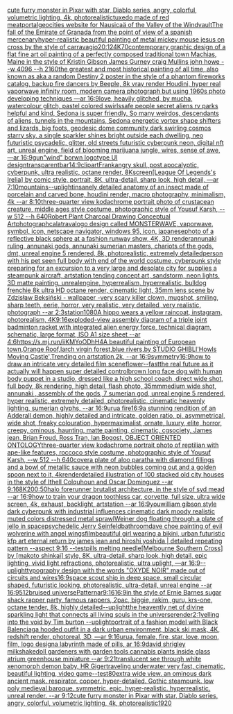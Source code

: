 [cute furry monster in Pixar with star, Diablo series, angry, colorful, volumetric lighting, 4k, photorealistic](https://www.ebank.nz/aiartgenerator?category=cute%20furry%20monster%20in%20Pixar%20with%20star%2C%20Diablo%20series%2C%20angry%2C%20colorful%2C%20volumetric%20lighting%2C%204k%2C%20photorealistic)[tuxedo made of red meat](https://www.ebank.nz/aiartgenerator?category=tuxedo%20made%20of%20red%20meat)[portal](https://www.ebank.nz/aiartgenerator?category=portal)[geocities website for  Nausicaä of the Valley of the Wind](https://www.ebank.nz/aiartgenerator?category=geocities%20website%20for%20%20Nausica%C3%A4%20of%20the%20Valley%20of%20the%20Wind)[vault](https://www.ebank.nz/aiartgenerator?category=vault)[The fall of the Emirate of Granada from the point of view of a spanish mercenary](https://www.ebank.nz/aiartgenerator?category=The%20fall%20of%20the%20Emirate%20of%20Granada%20from%20the%20point%20of%20view%20of%20a%20spanish%20mercenary)[hyper-realistic beautiful painting of metal mickey mouse jesus on cross by the style of carravagio](https://www.ebank.nz/aiartgenerator?category=hyper-realistic%20beautiful%20painting%20of%20metal%20mickey%20mouse%20jesus%20on%20cross%20by%20the%20style%20of%20carravagio)[20:12](https://www.ebank.nz/aiartgenerator?category=20%3A12)[4K](https://www.ebank.nz/aiartgenerator?category=4K)[70](https://www.ebank.nz/aiartgenerator?category=70)[contemporary graphic design of a flat fine art oil painting of a perfectly composed traditional town Machias, Maine in the style of Kristin Gibson James Gurney craig Mullins john howe --w 4096 --h 2160](https://www.ebank.nz/aiartgenerator?category=contemporary%20graphic%20design%20of%20a%20flat%20fine%20art%20oil%20painting%20of%20a%20perfectly%20composed%20traditional%20town%20Machias%2C%20Maine%20in%20the%20style%20of%20Kristin%20Gibson%20James%20Gurney%20craig%20Mullins%20john%20howe%20--w%204096%20--h%202160)[the greatest and most historical painting of all time, also known as aka a random Destiny 2 poster in the style of a phantom fireworks catalog, backup fire dancers by Beeple, 8k vray render Houdini, hyper real vaporwave infinity room, modern camera photograph but using 1960s photo developing techniques —ar 16:9](https://www.ebank.nz/aiartgenerator?category=the%20greatest%20and%20most%20historical%20painting%20of%20all%20time%2C%20also%20known%20as%20aka%20a%20random%20Destiny%202%20poster%20in%20the%20style%20of%20a%20phantom%20fireworks%20catalog%2C%20backup%20fire%20dancers%20by%20Beeple%2C%208k%20vray%20render%20Houdini%2C%20hyper%20real%20vaporwave%20infinity%20room%2C%20modern%20camera%20photograph%20but%20using%201960s%20photo%20developing%20techniques%20%E2%80%94ar%2016%3A9)[love, heavily glitched, by mucha, watercolour glitch, pastel colored swirls](https://www.ebank.nz/aiartgenerator?category=love%2C%20heavily%20glitched%2C%20by%20mucha%2C%20watercolour%20glitch%2C%20pastel%20colored%20swirls)[safe people secret aliens rv parks helpful and kind, Sedona is super friendly, So many weirdos, descendants of aliens,  tunnels in the mountains, Sedona energetic vortex shape shifters and lizards, big foots,   geodesic dome community dark swirling cosmos starry sky, a single sparkler shines bright outside each dwelling, neo futuristic psycadelic, glitter, old streets futuristic cyberpunk neon, digital nft art, unreal engine, field of blooming marijuana jungle, wires, sense of awe, —ar 16:9](https://www.ebank.nz/aiartgenerator?category=safe%20people%20secret%20aliens%20rv%20parks%20helpful%20and%20kind%2C%20Sedona%20is%20super%20friendly%2C%20So%20many%20weirdos%2C%20descendants%20of%20aliens%2C%20%20tunnels%20in%20the%20mountains%2C%20Sedona%20energetic%20vortex%20shape%20shifters%20and%20lizards%2C%20big%20foots%2C%20%20%20geodesic%20dome%20community%20dark%20swirling%20cosmos%20starry%20sky%2C%20a%20single%20sparkler%20shines%20bright%20outside%20each%20dwelling%2C%20neo%20futuristic%20psycadelic%2C%20glitter%2C%20old%20streets%20futuristic%20cyberpunk%20neon%2C%20digital%20nft%20art%2C%20unreal%20engine%2C%20field%20of%20blooming%20marijuana%20jungle%2C%20wires%2C%20sense%20of%20awe%2C%20%E2%80%94ar%2016%3A9)[gun](https://www.ebank.nz/aiartgenerator?category=gun)["wind" borwn logotype UI design](https://www.ebank.nz/aiartgenerator?category=%22wind%22%20borwn%20logotype%20UI%20design)[transparent](https://www.ebank.nz/aiartgenerator?category=transparent)[bar](https://www.ebank.nz/aiartgenerator?category=bar)[14:9](https://www.ebank.nz/aiartgenerator?category=14%3A9)[clipart](https://www.ebank.nz/aiartgenerator?category=clipart)[Frank](https://www.ebank.nz/aiartgenerator?category=Frank)[angry skull, post apocalyptic, cyberpunk, ultra realistic, octane render, 8K](https://www.ebank.nz/aiartgenerator?category=angry%20skull%2C%20post%20apocalyptic%2C%20cyberpunk%2C%20ultra%20realistic%2C%20octane%20render%2C%208K)[screen](https://www.ebank.nz/aiartgenerator?category=screen)[[League Of Legends's Irelia] by comic style, portrait, 8K, ultra-detail, sharp look, high detail, —ar 7:10](https://www.ebank.nz/aiartgenerator?category=%5BLeague%20Of%20Legends%27s%20Irelia%5D%20by%20comic%20style%2C%20portrait%2C%208K%2C%20ultra-detail%2C%20sharp%20look%2C%20high%20detail%2C%20%E2%80%94ar%207%3A10)[mountains](https://www.ebank.nz/aiartgenerator?category=mountains)[--uplight](https://www.ebank.nz/aiartgenerator?category=--uplight)[insanely detailed   anatomy of an insect  made of  porcelain and  carved  bone, houdini render, macro photography,  minimalism, 4k --ar 8:10](https://www.ebank.nz/aiartgenerator?category=insanely%20detailed%20%20%20anatomy%20of%20an%20insect%20%20made%20of%20%20porcelain%20and%20%20carved%20%20bone%2C%20houdini%20render%2C%20macro%20photography%2C%20%20minimalism%2C%204k%20--ar%208%3A10)[three-quarter view kodachrome portrait photo of crustacean creature, middle ages style costume, photographic style of Yousuf Karsh, --w 512 --h 640](https://www.ebank.nz/aiartgenerator?category=three-quarter%20view%20kodachrome%20portrait%20photo%20of%20crustacean%20creature%2C%20middle%20ages%20style%20costume%2C%20photographic%20style%20of%20Yousuf%20Karsh%2C%20--w%20512%20--h%20640)[Robert Plant Charcoal Drawing Conceptual Art](https://www.ebank.nz/aiartgenerator?category=Robert%20Plant%20Charcoal%20Drawing%20Conceptual%20Art)[photograph](https://www.ebank.nz/aiartgenerator?category=photograph)[calatrava](https://www.ebank.nz/aiartgenerator?category=calatrava)[logo design called MONSTERWAVE, vaporwave, symbol, icon, netscape navigator, windows 95, icon, japanese](https://www.ebank.nz/aiartgenerator?category=logo%20design%20called%20MONSTERWAVE%2C%20vaporwave%2C%20symbol%2C%20icon%2C%20netscape%20navigator%2C%20windows%2095%2C%20icon%2C%20japanese)[photo of a reflective black sphere at a fashion runway show, 4K, 3D render](https://www.ebank.nz/aiartgenerator?category=photo%20of%20a%20reflective%20black%20sphere%20at%20a%20fashion%20runway%20show%2C%204K%2C%203D%20render)[annunaki ruling, annunaki gods, annunaki sumerian masters, chariots of the gods, dmt, unreal engine 5 rendered, 8k, photorealistic,  extremely detailed](https://www.ebank.nz/aiartgenerator?category=annunaki%20ruling%2C%20annunaki%20gods%2C%20annunaki%20sumerian%20masters%2C%20chariots%20of%20the%20gods%2C%20dmt%2C%20unreal%20engine%205%20rendered%2C%208k%2C%20photorealistic%2C%20%20extremely%20detailed)[person with his pet seen full body with end of the world costume, cyberpunk style preparing for an excursion to a very large and desolate city for supplies a steampunk aircraft,  artstation tending concept art, sandstorm, neon lights,  3D matte painting, unrealengine, hyperrealism, hyperrealistic, bulldog frenchie  8k ultra HD octane render,  cinematic light, 35mm lens  scene by Zdzisław Beksiński - wallpaper -](https://www.ebank.nz/aiartgenerator?category=person%20with%20his%20pet%20seen%20full%20body%20with%20end%20of%20the%20world%20costume%2C%20cyberpunk%20style%20preparing%20for%20an%20excursion%20to%20a%20very%20large%20and%20desolate%20city%20for%20supplies%20a%20steampunk%20aircraft%2C%20%20artstation%20tending%20concept%20art%2C%20sandstorm%2C%20neon%20lights%2C%20%203D%20matte%20painting%2C%20unrealengine%2C%20hyperrealism%2C%20hyperrealistic%2C%20bulldog%20frenchie%20%208k%20ultra%20HD%20octane%20render%2C%20%20cinematic%20light%2C%2035mm%20lens%20%20scene%20by%20Zdzis%C5%82aw%20Beksi%C5%84ski%20-%20wallpaper%20-)[very scary killer clown, mugshot, smiling, sharp teeth, eerie, horror, very realistic, very detailed, very realistic, photograph --ar 2:3](https://www.ebank.nz/aiartgenerator?category=very%20scary%20killer%20clown%2C%20mugshot%2C%20smiling%2C%20sharp%20teeth%2C%20eerie%2C%20horror%2C%20very%20realistic%2C%20very%20detailed%2C%20very%20realistic%2C%20photograph%20--ar%202%3A3)[station](https://www.ebank.nz/aiartgenerator?category=station)[1080](https://www.ebank.nz/aiartgenerator?category=1080)[A hippo wears a yellow raincoat, instagram, photorealism, 4K](https://www.ebank.nz/aiartgenerator?category=A%20hippo%20wears%20a%20yellow%20raincoat%2C%20instagram%2C%20photorealism%2C%204K)[9:16](https://www.ebank.nz/aiartgenerator?category=9%3A16)[exploded-view assembly diagram of a triple joint badminton racket with integrated alien energy force,  technical diagram, schematic, large format, ISO A1 size sheet --ar 4:6](https://www.ebank.nz/aiartgenerator?category=exploded-view%20assembly%20diagram%20of%20a%20triple%20joint%20badminton%20racket%20with%20integrated%20alien%20energy%20force%2C%20%20technical%20diagram%2C%20schematic%2C%20large%20format%2C%20ISO%20A1%20size%20sheet%20--ar%204%3A6)[<https://s.mj.run/iiKMYoODhH4>](https://www.ebank.nz/aiartgenerator?category=%3Chttps%3A//s.mj.run/iiKMYoODhH4%3E)[A beautiful painting of European town,Orange Roof,larch virgin forest,blue rivers,by STUDIO GHIBLI'Howls Moving Castle',Trending on artstation,2k, --ar 16:9](https://www.ebank.nz/aiartgenerator?category=A%20beautiful%20painting%20of%20European%20town%2COrange%20Roof%2Clarch%20virgin%20forest%2Cblue%20rivers%2Cby%20STUDIO%20GHIBLI%27Howls%20Moving%20Castle%27%2CTrending%20on%20artstation%2C2k%2C%20--ar%2016%3A9)[symmetry](https://www.ebank.nz/aiartgenerator?category=symmetry)[16:9](https://www.ebank.nz/aiartgenerator?category=16%3A9)[how to draw an intricate very detailed film scene](https://www.ebank.nz/aiartgenerator?category=how%20to%20draw%20an%20intricate%20very%20detailed%20film%20scene)[flower](https://www.ebank.nz/aiartgenerator?category=flower)[--fast](https://www.ebank.nz/aiartgenerator?category=--fast)[the real future as it actually will happen super detailed control](https://www.ebank.nz/aiartgenerator?category=the%20real%20future%20as%20it%20actually%20will%20happen%20super%20detailed%20control)[brown long face dog with human body puppet in a studio, dressed like a high school coach, direct wide shot, full body, 8k rendering, high detail, flash photo, 35mm](https://www.ebank.nz/aiartgenerator?category=brown%20long%20face%20dog%20with%20human%20body%20puppet%20in%20a%20studio%2C%20dressed%20like%20a%20high%20school%20coach%2C%20direct%20wide%20shot%2C%20full%20body%2C%208k%20rendering%2C%20high%20detail%2C%20flash%20photo%2C%2035mm)[medium wide shot, annunaki ,  assembly of the gods, 7 sumerian god, unreal engine 5 rendered, hyper realistic,  extremely detailed, photorealistic,  cinematic heavenly lighting, sumerian glyphs, --ar 16:9](https://www.ebank.nz/aiartgenerator?category=medium%20wide%20shot%2C%20annunaki%20%2C%20%20assembly%20of%20the%20gods%2C%207%20sumerian%20god%2C%20unreal%20engine%205%20rendered%2C%20hyper%20realistic%2C%20%20extremely%20detailed%2C%20photorealistic%2C%20%20cinematic%20heavenly%20lighting%2C%20sumerian%20glyphs%2C%20--ar%2016%3A9)[urua fire](https://www.ebank.nz/aiartgenerator?category=urua%20fire)[16:9](https://www.ebank.nz/aiartgenerator?category=16%3A9)[a stunning rendition of an  Adderall demon, highly detailed and intricate, golden ratio, pi, asymmetrical, wide shot, freaky colouration, hypermaximalist, ornate, luxury, elite, horror, creepy, ominous, haunting, matte painting, cinematic, cgsociety, James jean, Brian Froud, Ross Tran, Ian Bogost, OBJECT ORIENTED ONTOLOGY](https://www.ebank.nz/aiartgenerator?category=a%20stunning%20rendition%20of%20an%20%20Adderall%20demon%2C%20highly%20detailed%20and%20intricate%2C%20golden%20ratio%2C%20pi%2C%20asymmetrical%2C%20wide%20shot%2C%20freaky%20colouration%2C%20hypermaximalist%2C%20ornate%2C%20luxury%2C%20elite%2C%20horror%2C%20creepy%2C%20ominous%2C%20haunting%2C%20matte%20painting%2C%20cinematic%2C%20cgsociety%2C%20James%20jean%2C%20Brian%20Froud%2C%20Ross%20Tran%2C%20Ian%20Bogost%2C%20OBJECT%20ORIENTED%20ONTOLOGY)[three-quarter view kodachrome portrait photo of reptilian with ape-like features, roccoco style costume, photographic style of Yousuf Karsh, --w 512 --h 640](https://www.ebank.nz/aiartgenerator?category=three-quarter%20view%20kodachrome%20portrait%20photo%20of%20reptilian%20with%20ape-like%20features%2C%20roccoco%20style%20costume%2C%20photographic%20style%20of%20Yousuf%20Karsh%2C%20--w%20512%20--h%20640)[cover](https://www.ebank.nz/aiartgenerator?category=cover)[a plate of aloo paratha with diamond fillings and a bowl of metallic sauce with neon bubbles coming out and a golden spoon next to it, 4k](https://www.ebank.nz/aiartgenerator?category=a%20plate%20of%20aloo%20paratha%20with%20diamond%20fillings%20and%20a%20bowl%20of%20metallic%20sauce%20with%20neon%20bubbles%20coming%20out%20and%20a%20golden%20spoon%20next%20to%20it%2C%204k)[render](https://www.ebank.nz/aiartgenerator?category=render)[detailed illustration of 100 stacked old city houses in the style of Ithell Colquhoun and Oscar Dominguez --ar 9:16](https://www.ebank.nz/aiartgenerator?category=detailed%20illustration%20of%20100%20stacked%20old%20city%20houses%20in%20the%20style%20of%20Ithell%20Colquhoun%20and%20Oscar%20Dominguez%20--ar%209%3A16)[8K](https://www.ebank.nz/aiartgenerator?category=8K)[200:50](https://www.ebank.nz/aiartgenerator?category=200%3A50)[halo forerunner brutalist architecture, in the style of syd mead --ar 16:9](https://www.ebank.nz/aiartgenerator?category=halo%20forerunner%20brutalist%20architecture%2C%20in%20the%20style%20of%20syd%20mead%20--ar%2016%3A9)[how to train your dragon toothless car, corvette, full size, ultra wide screen, 4k, exhaust, backlight, artstation --ar 16:9](https://www.ebank.nz/aiartgenerator?category=how%20to%20train%20your%20dragon%20toothless%20car%2C%20corvette%2C%20full%20size%2C%20ultra%20wide%20screen%2C%204k%2C%20exhaust%2C%20backlight%2C%20artstation%20--ar%2016%3A9)[you](https://www.ebank.nz/aiartgenerator?category=you)[william gibson style dark cyberpunk with industrial influences cinematic dark moody realistic muted colors distressed metal sprawl](https://www.ebank.nz/aiartgenerator?category=william%20gibson%20style%20dark%20cyberpunk%20with%20industrial%20influences%20cinematic%20dark%20moody%20realistic%20muted%20colors%20distressed%20metal%20sprawl)[Weiner dog floating through a plate of jello in space](https://www.ebank.nz/aiartgenerator?category=Weiner%20dog%20floating%20through%20a%20plate%20of%20jello%20in%20space)[psychedelic Jerry Seinfeld](https://www.ebank.nz/aiartgenerator?category=psychedelic%20Jerry%20Seinfeld)[bathroom](https://www.ebank.nz/aiartgenerator?category=bathroom)[dave choe painting of evil wolverine with angel wings](https://www.ebank.nz/aiartgenerator?category=dave%20choe%20painting%20of%20evil%20wolverine%20with%20angel%20wings)[film](https://www.ebank.nz/aiartgenerator?category=film)[beautiful girl wearing a bikini, urban futuristic kfp art eternal return by james jean and hiroshi yoshida | detailed repeating pattern --aspect 9:16 --test](https://www.ebank.nz/aiartgenerator?category=beautiful%20girl%20wearing%20a%20bikini%2C%20urban%20futuristic%20kfp%20art%20eternal%20return%20by%20james%20jean%20and%20hiroshi%20yoshida%20%7C%20detailed%20repeating%20pattern%20--aspect%209%3A16%20--test)[pills melting needle](https://www.ebank.nz/aiartgenerator?category=pills%20melting%20needle)[[Melbourne Southern Cross] by [makoto shinkai] style,  8K, ultra-detail, sharp look, high detail, epic lighting, vivid light refractions, photorealistic, ultra uplight, —ar 16:9](https://www.ebank.nz/aiartgenerator?category=%5BMelbourne%20Southern%20Cross%5D%20by%20%5Bmakoto%20shinkai%5D%20style%2C%20%208K%2C%20ultra-detail%2C%20sharp%20look%2C%20high%20detail%2C%20epic%20lighting%2C%20vivid%20light%20refractions%2C%20photorealistic%2C%20ultra%20uplight%2C%20%E2%80%94ar%2016%3A9)[--uplight](https://www.ebank.nz/aiartgenerator?category=--uplight)[typography design with the words "OXYDE NOIR" made out of circuits and wires](https://www.ebank.nz/aiartgenerator?category=typography%20design%20with%20the%20words%20%22OXYDE%20NOIR%22%20made%20out%20of%20circuits%20and%20wires)[16:9](https://www.ebank.nz/aiartgenerator?category=16%3A9)[space scout ship in deep space, small circular shaped, futuristic looking, photorealistic, ultra-detail, unreal engine --ar 16:9](https://www.ebank.nz/aiartgenerator?category=space%20scout%20ship%20in%20deep%20space%2C%20small%20circular%20shaped%2C%20futuristic%20looking%2C%20photorealistic%2C%20ultra-detail%2C%20unreal%20engine%20--ar%2016%3A9)[512](https://www.ebank.nz/aiartgenerator?category=512)[bruised universe](https://www.ebank.nz/aiartgenerator?category=bruised%20universe)[Pattern](https://www.ebank.nz/aiartgenerator?category=Pattern)[ar9:16](https://www.ebank.nz/aiartgenerator?category=ar9%3A16)[16:9](https://www.ebank.nz/aiartgenerator?category=16%3A9)[in the style of Ernie Barnes sugar shack rapper party, famous rappers,  2pac, biggie, rakim, guru, krs-one, octane tender,  8k, highly detailed](https://www.ebank.nz/aiartgenerator?category=in%20the%20style%20of%20Ernie%20Barnes%20sugar%20shack%20rapper%20party%2C%20famous%20rappers%2C%20%202pac%2C%20biggie%2C%20rakim%2C%20guru%2C%20krs-one%2C%20octane%20tender%2C%20%208k%2C%20highly%20detailed)[--uplight](https://www.ebank.nz/aiartgenerator?category=--uplight)[the heavently net of divine sparkling light that connects all living souls in the universe](https://www.ebank.nz/aiartgenerator?category=the%20heavently%20net%20of%20divine%20sparkling%20light%20that%20connects%20all%20living%20souls%20in%20the%20universe)[render](https://www.ebank.nz/aiartgenerator?category=render)[2:1](https://www.ebank.nz/aiartgenerator?category=2%3A1)[yelling into the void by Tim burton --uplight](https://www.ebank.nz/aiartgenerator?category=yelling%20into%20the%20void%20by%20Tim%20burton%20--uplight)[portrait of a fashion model with Black Balenciaga hooded outfit in a dark urban environment, black ski mask, 4K, redshift render, photoreal, 3D, —ar 9:16](https://www.ebank.nz/aiartgenerator?category=portrait%20of%20a%20fashion%20model%20with%20Black%20Balenciaga%20hooded%20outfit%20in%20a%20dark%20urban%20environment%2C%20black%20ski%20mask%2C%204K%2C%20redshift%20render%2C%20photoreal%2C%203D%2C%20%E2%80%94ar%209%3A16)[urua, female, fire, star, love, moon, film, logo design](https://www.ebank.nz/aiartgenerator?category=urua%2C%20female%2C%20fire%2C%20star%2C%20love%2C%20moon%2C%20film%2C%20logo%20design)[a labyrinth made of pills, ar 16:9](https://www.ebank.nz/aiartgenerator?category=a%20labyrinth%20made%20of%20pills%2C%20ar%2016%3A9)[david shrigley milkshake](https://www.ebank.nz/aiartgenerator?category=david%20shrigley%20milkshake)[doll gardeners with garden tools  cannabis plants  inside glass atrium greenhouse miniature --ar 9:21](https://www.ebank.nz/aiartgenerator?category=doll%20gardeners%20with%20garden%20tools%20%20cannabis%20plants%20%20inside%20glass%20atrium%20greenhouse%20miniature%20--ar%209%3A21)[translucent see through white xenomorph demon baby, HR Giger](https://www.ebank.nz/aiartgenerator?category=translucent%20see%20through%20white%20xenomorph%20demon%20baby%2C%20HR%20Giger)[traveling underwater very fast, cinematic, beautiful lighting, video game](https://www.ebank.nz/aiartgenerator?category=traveling%20underwater%20very%20fast%2C%20cinematic%2C%20beautiful%20lighting%2C%20video%20game)[--test](https://www.ebank.nz/aiartgenerator?category=--test)[80](https://www.ebank.nz/aiartgenerator?category=80)[extra wide view. an ominous dark ancient mask. respirator. copper. hyper-detailed. Gothic steampunk. low poly medieval baroque. symmetric. epic. hyper-realistic. hyperrealistic. unreal render. --ar 9:12](https://www.ebank.nz/aiartgenerator?category=extra%20wide%20view.%20an%20ominous%20dark%20ancient%20mask.%20respirator.%20copper.%20hyper-detailed.%20Gothic%20steampunk.%20low%20poly%20medieval%20baroque.%20symmetric.%20epic.%20hyper-realistic.%20hyperrealistic.%20unreal%20render.%20--ar%209%3A12)[cute furry monster in Pixar with star, Diablo series, angry, colorful, volumetric lighting, 4k, photorealistic](https://www.ebank.nz/aiartgenerator?category=cute%20furry%20monster%20in%20Pixar%20with%20star%2C%20Diablo%20series%2C%20angry%2C%20colorful%2C%20volumetric%20lighting%2C%204k%2C%20photorealistic)[1920](https://www.ebank.nz/aiartgenerator?category=1920)